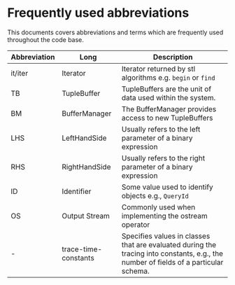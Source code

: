 # Frequently used abbreviations

This documents covers abbreviations and terms which are frequently used throughout the code base.

| Abbreviation | Long          | Description                                                                                                                          |
|--------------|---------------|--------------------------------------------------------------------------------------------------------------------------------------|
| it/iter      | Iterator      | Iterator returned by stl algorithms e.g. `begin` or `find`                                                                           |
| TB           | TupleBuffer   | TupleBuffers are the unit of data used within the system.                                                                            |
| BM           | BufferManager | The BufferManager provides access to new TupleBuffers                                                                                |
| LHS          | LeftHandSide  | Usually refers to the left parameter of a binary expression                                                                          |
| RHS          | RightHandSide | Usually refers to the right parameter of a binary expression                                                                         |
| ID           | Identifier    | Some value used to identify objects e.g., `QueryId`                                                                                  |
| OS           | Output Stream | Commonly used when implementing the ostream operator                                                                                 |
| -            | trace-time-constants | Specifies values in classes that are evaluated during the tracing into constants, e.g., the number of fields of a particular schema. |
